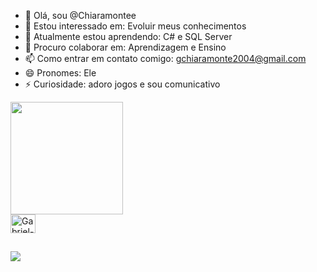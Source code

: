 - 👋 Olá, sou @Chiaramontee
- 👀 Estou interessado em: Evoluir meus conhecimentos
- 🌱 Atualmente estou aprendendo: C# e SQL Server
- 💞️ Procuro colaborar em: Aprendizagem e Ensino
- 📫 Como entrar em contato comigo: gchiaramonte2004@gmail.com
- 😄 Pronomes: Ele
- ⚡ Curiosidade: adoro jogos  e sou comunicativo


<!---
Chiaramontee/Chiaramontee is a ✨ special ✨ repository because its `README.md` (this file) appears on your GitHub profile.
You can click the Preview link to take a look at your changes.
--->
<div>
  <a href="https:github.com/Chiaramontee">
  <img height="180em" src="https://github-readme-stats.vercel.app/api?username=chiaramontee&show_icons=true&theme=blue&include_all_commits=true&count_private=true"/>
  
 
 <div>

   <img align="center" alt="Gabriel-C" height="30" width="40" src="https://cdn.jsdelivr.net/gh/devicons/devicon@latest/icons/c/c-original.svg" />
 </div>
 
 ##
 
 <div>
   <a href="https://www.instagram.com/gabriel__chiaramonte/" target="_blank"><img src="https://img.shields.io/badge/Instagram-E4405F?style=for-the-badge&logo=instagram&logoColor=white" target="_blank"></a>
 </div>

